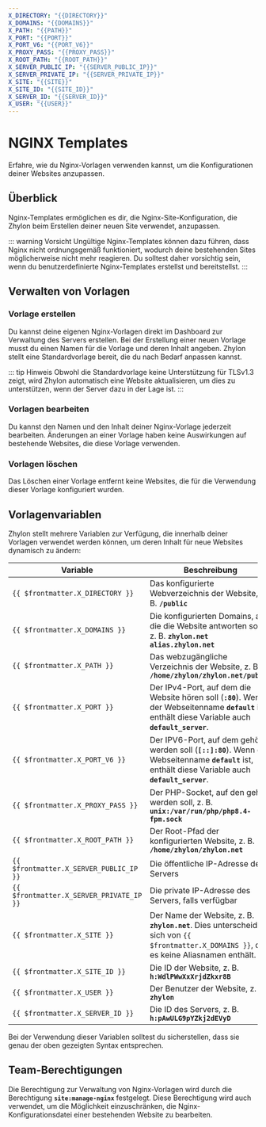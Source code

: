 ```yaml
---
X_DIRECTORY: "{{DIRECTORY}}"
X_DOMAINS: "{{DOMAINS}}"
X_PATH: "{{PATH}}"
X_PORT: "{{PORT}}"
X_PORT_V6: "{{PORT_V6}}"
X_PROXY_PASS: "{{PROXY_PASS}}"
X_ROOT_PATH: "{{ROOT_PATH}}"
X_SERVER_PUBLIC_IP: "{{SERVER_PUBLIC_IP}}"
X_SERVER_PRIVATE_IP: "{{SERVER_PRIVATE_IP}}"
X_SITE: "{{SITE}}"
X_SITE_ID: "{{SITE_ID}}"
X_SERVER_ID: "{{SERVER_ID}}"
X_USER: "{{USER}}"
---
```

# NGINX Templates

Erfahre, wie du Nginx-Vorlagen verwenden kannst, um die Konfigurationen deiner Websites anzupassen.


## Überblick

Nginx-Templates ermöglichen es dir, die Nginx-Site-Konfiguration, die Zhylon beim Erstellen deiner neuen Site verwendet, anzupassen.

::: warning Vorsicht
Ungültige Nginx-Templates können dazu führen, dass Nginx nicht ordnungsgemäß funktioniert, wodurch deine bestehenden Sites möglicherweise nicht mehr reagieren.
Du solltest daher vorsichtig sein, wenn du benutzerdefinierte Nginx-Templates erstellst und bereitstellst.
:::


## Verwalten von Vorlagen

### Vorlage erstellen

Du kannst deine eigenen Nginx-Vorlagen direkt im Dashboard zur Verwaltung des Servers erstellen.
Bei der Erstellung einer neuen Vorlage musst du einen Namen für die Vorlage und deren Inhalt angeben.
Zhylon stellt eine Standardvorlage bereit, die du nach Bedarf anpassen kannst.

::: tip Hinweis
Obwohl die Standardvorlage keine Unterstützung für TLSv1.3 zeigt, wird Zhylon automatisch eine Website aktualisieren,
um dies zu unterstützen, wenn der Server dazu in der Lage ist.
:::


### Vorlagen bearbeiten

Du kannst den Namen und den Inhalt deiner Nginx-Vorlage jederzeit bearbeiten.
Änderungen an einer Vorlage haben keine Auswirkungen auf bestehende Websites, die diese Vorlage verwenden.


### Vorlagen löschen

Das Löschen einer Vorlage entfernt keine Websites, die für die Verwendung dieser Vorlage konfiguriert wurden.


## Vorlagenvariablen

Zhylon stellt mehrere Variablen zur Verfügung, die innerhalb deiner Vorlagen verwendet werden können, um deren Inhalt für neue Websites dynamisch zu ändern:

| **Variable**                             | **Beschreibung**                                                                                                                                       |  
|------------------------------------------|--------------------------------------------------------------------------------------------------------------------------------------------------------|
| `{{ $frontmatter.X_DIRECTORY }}`         | Das konfigurierte Webverzeichnis der Website, z. B. **`/public`**                                                                                      |  
| `{{ $frontmatter.X_DOMAINS }}`           | Die konfigurierten Domains, auf die die Website antworten soll, z. B. **`zhylon.net alias.zhylon.net`**                                                |                                  
| `{{ $frontmatter.X_PATH }}`              | Das webzugängliche Verzeichnis der Website, z. B. **`/home/zhylon/zhylon.net/public`**                                                                 |                                    
| `{{ $frontmatter.X_PORT }}`              | Der IPv4-Port, auf dem die Website hören soll (**`:80`**). Wenn der Webseitenname **`default`** ist, enthält diese Variable auch **`default_server`**. |
| `{{ $frontmatter.X_PORT_V6 }}`           | Der IPV6-Port, auf dem gehört werden soll (**`[::]:80`**). Wenn der Webseitenname **`default`** ist, enthält diese Variable auch **`default_server`**. |
| `{{ $frontmatter.X_PROXY_PASS }}`        | Der PHP-Socket, auf den gehört werden soll, z. B. **`unix:/var/run/php/php8.4-fpm.sock`**                                                              |               
| `{{ $frontmatter.X_ROOT_PATH }}`         | Der Root-Pfad der konfigurierten Website, z. B. **`/home/zhylon/zhylon.net`**                                                                          |                                            
| `{{ $frontmatter.X_SERVER_PUBLIC_IP }}`  | Die öffentliche IP-Adresse des Servers                                                                                                                 |                                                                      
| `{{ $frontmatter.X_SERVER_PRIVATE_IP }}` | Die private IP-Adresse des Servers, falls verfügbar                                                                                                    |                                                                          
| `{{ $frontmatter.X_SITE }}`              | Der Name der Website, z. B. **`zhylon.net`**. Dies unterscheidet sich von `{{ $frontmatter.X_DOMAINS }}`, da es keine Aliasnamen enthält.              |                 
| `{{ $frontmatter.X_SITE_ID }}`           | Die ID der Website, z. B. **`h:WdlPWwXxXrjdZkxr8B`**                                                                                                   |                                                                                                 
| `{{ $frontmatter.X_USER }}`              | Der Benutzer der Website, z. B. **`zhylon`**                                                                                                           |                                                                                                                   
| `{{ $frontmatter.X_SERVER_ID }}`         | Die ID des Servers, z. B. **`h:pAwULG9pYZkj2dEVyD`**                                                                                                   |                                                                          

Bei der Verwendung dieser Variablen solltest du sicherstellen, dass sie genau der oben gezeigten Syntax entsprechen.


## Team-Berechtigungen

Die Berechtigung zur Verwaltung von Nginx-Vorlagen wird durch die Berechtigung **`site:manage-nginx`** festgelegt.
Diese Berechtigung wird auch verwendet, um die Möglichkeit einzuschränken, die Nginx-Konfigurationsdatei einer bestehenden Website zu bearbeiten.
